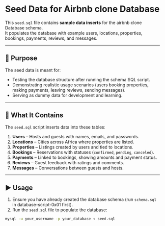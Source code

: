 # Seed Data for Airbnb clone Database

This `seed.sql` file contains **sample data inserts** for the airbnb clone Database schema.  
It populates the database with example users, locations, properties, bookings, payments, reviews, and messages.

---

## 📌 Purpose
The seed data is meant for:
- Testing the database structure after running the schema SQL script.
- Demonstrating realistic usage scenarios (users booking properties, making payments, leaving reviews, sending messages).
- Serving as dummy data for development and learning.

---

## 📂 What It Contains
The `seed.sql` script inserts data into these tables:

1. **Users** – Hosts and guests with names, emails, and passwords.  
2. **Locations** – Cities across Africa where properties are listed.  
3. **Properties** – Listings created by users and tied to locations.  
4. **Bookings** – Reservations with statuses (`confirmed`, `pending`, `canceled`).  
5. **Payments** – Linked to bookings, showing amounts and payment status.  
6. **Reviews** – Guest feedback with ratings and comments.  
7. **Messages** – Conversations between guests and hosts.

---

## ▶️ Usage

1. Ensure you have already created the database schema (run `schema.sql` in database-script-0x01
first).  
2. Run the `seed.sql` file to populate the database:

```bash
mysql -u your_username -p your_database < seed.sql
